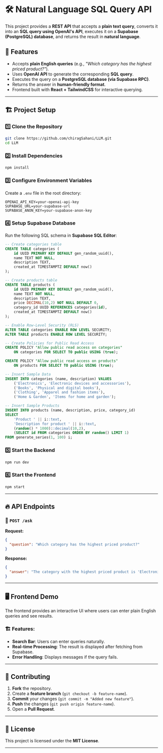 
# 🛠️ Natural Language SQL Query API

This project provides a **REST API** that accepts a **plain text query**, converts it into an **SQL query using OpenAI's API**, executes it on a **Supabase (PostgreSQL) database**, and returns the result in **natural language**.

## 🚀 Features
- Accepts **plain English queries** (e.g., *"Which category has the highest priced product?"*).
- Uses **OpenAI API** to generate the corresponding **SQL query**.
- Executes the query on a **PostgreSQL database (via Supabase RPC)**.
- Returns the answer in **human-friendly format**.
- Frontend built with **React + TailwindCSS** for interactive querying.

---

## 🏗️ Project Setup

### 1️⃣ Clone the Repository
```bash
git clone https://github.com/chiragSahani/LLM.git
cd LLM
```

### 2️⃣ Install Dependencies
```bash
npm install
```

### 3️⃣ Configure Environment Variables
Create a `.env` file in the root directory:
```plaintext
OPENAI_API_KEY=your-openai-api-key
SUPABASE_URL=your-supabase-url
SUPABASE_ANON_KEY=your-supabase-anon-key
```

### 4️⃣ Setup Supabase Database
Run the following SQL schema in **Supabase SQL Editor**:

```sql
-- Create categories table
CREATE TABLE categories (
    id UUID PRIMARY KEY DEFAULT gen_random_uuid(),
    name TEXT NOT NULL,
    description TEXT,
    created_at TIMESTAMPTZ DEFAULT now()
);

-- Create products table
CREATE TABLE products (
    id UUID PRIMARY KEY DEFAULT gen_random_uuid(),
    name TEXT NOT NULL,
    description TEXT,
    price DECIMAL(10,2) NOT NULL DEFAULT 0,
    category_id UUID REFERENCES categories(id),
    created_at TIMESTAMPTZ DEFAULT now()
);

-- Enable Row-Level Security (RLS)
ALTER TABLE categories ENABLE ROW LEVEL SECURITY;
ALTER TABLE products ENABLE ROW LEVEL SECURITY;

-- Create Policies for Public Read Access
CREATE POLICY "Allow public read access on categories"
    ON categories FOR SELECT TO public USING (true);

CREATE POLICY "Allow public read access on products"
    ON products FOR SELECT TO public USING (true);

-- Insert Sample Data
INSERT INTO categories (name, description) VALUES
    ('Electronics', 'Electronic devices and accessories'),
    ('Books', 'Physical and digital books'),
    ('Clothing', 'Apparel and fashion items'),
    ('Home & Garden', 'Items for home and garden');

-- Insert Sample Products
INSERT INTO products (name, description, price, category_id) 
SELECT 
    'Product ' || i::text,
    'Description for product ' || i::text,
    (random() * 1000)::decimal(10,2),
    (SELECT id FROM categories ORDER BY random() LIMIT 1)
FROM generate_series(1, 100) i;
```

### 5️⃣ Start the Backend
```bash
npm run dev
```

### 6️⃣ Start the Frontend
```bash
npm start
```

---

## 🔥 API Endpoints

### 🎯 `POST /ask`
**Request:**
```json
{
  "question": "Which category has the highest priced product?"
}
```
**Response:**
```json
{
  "answer": "The category with the highest priced product is 'Electronics'."
}
```

---

## 🖥️ Frontend Demo

The frontend provides an interactive UI where users can enter plain English queries and see results.

### 🏗️ Features:
- **Search Bar**: Users can enter queries naturally.
- **Real-time Processing**: The result is displayed after fetching from Supabase.
- **Error Handling**: Displays messages if the query fails.

---

## 📜 Contributing
1. **Fork** the repository.
2. Create a **feature branch** (`git checkout -b feature-name`).
3. **Commit** your changes (`git commit -m "Added new feature"`).
4. **Push** the changes (`git push origin feature-name`).
5. Open a **Pull Request**.

---

## 📜 License
This project is licensed under the **MIT License**.

---
